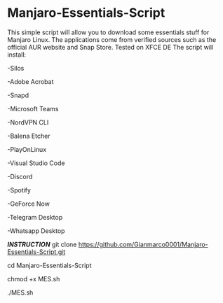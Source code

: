 # Manjaro-Essentials-Script
This simple script will allow you to download some essentials stuff for Manjaro Linux. 
The applications come from verified sources such as the official AUR website and Snap Store.
Tested on XFCE DE
The script will install:

-Silos                              

-Adobe Acrobat 

-Snapd                              

-Microsoft Teams

-NordVPN CLI                        

-Balena Etcher

-PlayOnLinux                        

-Visual Studio Code

-Discord                            

-Spotify

-GeForce Now                        

-Telegram Desktop

-Whatsapp Desktop

***************INSTRUCTION***************
git clone https://github.com/Gianmarco0001/Manjaro-Essentials-Script.git

cd Manjaro-Essentials-Script

chmod +x MES.sh 

./MES.sh

